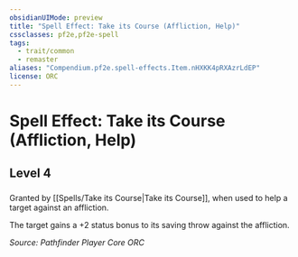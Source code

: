 ```yaml
---
obsidianUIMode: preview
title: "Spell Effect: Take its Course (Affliction, Help)"
cssclasses: pf2e,pf2e-spell
tags:
  - trait/common
  - remaster
aliases: "Compendium.pf2e.spell-effects.Item.nHXKK4pRXAzrLdEP"
license: ORC
---
```

# Spell Effect: Take its Course (Affliction, Help)
## Level 4
### 






Granted by [[Spells/Take its Course|Take its Course]], when used to help a target against an affliction.

The target gains a +2 status bonus to its saving throw against the affliction.

*Source: Pathfinder Player Core*
*ORC*